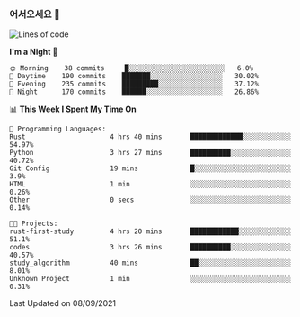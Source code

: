 ### 어서오세요 👋

<!--START_SECTION:waka-->
![Lines of code](https://img.shields.io/badge/From%20Hello%20World%20I%27ve%20Written-416819%20lines%20of%20code-blue)

**I'm a Night 🦉** 

```text
🌞 Morning    38 commits     █░░░░░░░░░░░░░░░░░░░░░░░░   6.0% 
🌆 Daytime    190 commits    ███████░░░░░░░░░░░░░░░░░░   30.02% 
🌃 Evening    235 commits    █████████░░░░░░░░░░░░░░░░   37.12% 
🌙 Night      170 commits    ██████░░░░░░░░░░░░░░░░░░░   26.86%

```


📊 **This Week I Spent My Time On** 

```text
💬 Programming Languages: 
Rust                     4 hrs 40 mins       █████████████░░░░░░░░░░░░   54.97% 
Python                   3 hrs 27 mins       ██████████░░░░░░░░░░░░░░░   40.72% 
Git Config               19 mins             █░░░░░░░░░░░░░░░░░░░░░░░░   3.9% 
HTML                     1 min               ░░░░░░░░░░░░░░░░░░░░░░░░░   0.26% 
Other                    0 secs              ░░░░░░░░░░░░░░░░░░░░░░░░░   0.14%

🐱‍💻 Projects: 
rust-first-study         4 hrs 20 mins       ████████████░░░░░░░░░░░░░   51.1% 
codes                    3 hrs 26 mins       ██████████░░░░░░░░░░░░░░░   40.57% 
study_algorithm          40 mins             ██░░░░░░░░░░░░░░░░░░░░░░░   8.01% 
Unknown Project          1 min               ░░░░░░░░░░░░░░░░░░░░░░░░░   0.31%

```


 Last Updated on 08/09/2021
<!--END_SECTION:waka-->
